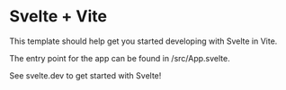 # Svelte + Vite

This template should help get you started developing with Svelte in Vite.

The entry point for the app can be found in /src/App.svelte.


See svelte.dev to get started with Svelte!

